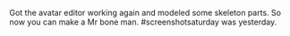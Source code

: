 Got the avatar editor working again and modeled some skeleton parts. So now you can make a Mr bone man. #screenshotsaturday was yesterday. 